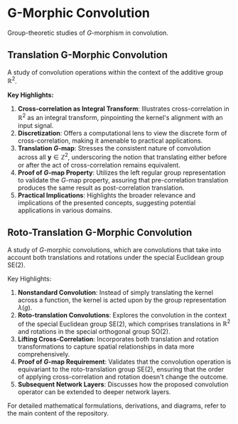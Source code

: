 # G-Morphic Convolution

Group-theoretic studies of $G$-morphism in convolution.


## Translation G-Morphic Convolution

A study of convolution operations within the context of the additive group $\mathbb{R}^2$.

**Key Highlights:**
1. **Cross-correlation as Integral Transform**: Illustrates cross-correlation in $\mathbb{R}^2$ as an integral transform, pinpointing the kernel's alignment with an input signal.
2. **Discretization**: Offers a computational lens to view the discrete form of cross-correlation, making it amenable to practical applications.
3. **Translation $G$-map**: Stresses the consistent nature of convolution across all $\mathbf{y} \in \mathbb{Z}^2$, underscoring the notion that translating either before or after the act of cross-correlation remains equivalent.
4. **Proof of $G$-map Property**: Utilizes the left regular group representation to validate the $G$-map property, assuring that pre-correlation translation produces the same result as post-correlation translation.
5. **Practical Implications**: Highlights the broader relevance and implications of the presented concepts, suggesting potential applications in various domains.


## Roto-Translation G-Morphic Convolution

A study of $G$-morphic convolutions, which are convolutions that take into account both translations and rotations under the special Euclidean group $\text{SE}(2)$.

Key Highlights:
1. **Nonstandard Convolution**: Instead of simply translating the kernel across a function, the kernel is acted upon by the group representation $\lambda(g)$.
2. **Roto-translation Convolutions**: Explores the convolution in the context of the special Euclidean group $\mathrm{SE}(2)$, which comprises translations in $\mathbb{R}^2$ and rotations in the special orthogonal group $\mathrm{SO}(2)$.
3. **Lifting Cross-Correlation**: Incorporates both translation and rotation transformations to capture spatial relationships in data more comprehensively.
4. **Proof of $G$-map Requirement**: Validates that the convolution operation is equivariant to the roto-translation group $\mathrm{SE}(2)$, ensuring that the order of applying cross-correlation and rotation doesn't change the outcome.
5. **Subsequent Network Layers**: Discusses how the proposed convolution operator can be extended to deeper network layers.

For detailed mathematical formulations, derivations, and diagrams, refer to the main content of the repository.




